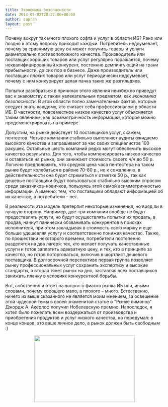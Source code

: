 ```yaml
---
title: Экономика безопасности
date: 2014-07-02T20:27:00+00:00
author: sapran
layout: post
---
```

Почему вокруг так много плохого софта и услуг в области ИБ? Рано или поздно к этому вопросу приходит каждый. Потребитель недоумевает, почему за сравнимую цену он может получить товары и услуги диаметрально противоположного качества. Производитель или поставщик хороших товаров или услуг регулярно поражается, почему неквалифицированный конкурент, постоянно демпингующий на грани прибыльности, до сих пор в бизнесе. Даже производитель или поставщик _плохих_ товаров или услуг периодически недоумевает, почему с ним конкурирует целая пачка таких же разгильдяев.

Попытки разобраться в причинах этого явления неизбежно приведут вас к знакомству с таким увлекательным предметом, как _экономика безопасности_. В этой области полно замечательных фактов, которые следует знать каждому, кто считает себя профессионалом в области ИБ. В частности, повсеместное низкое качество услуг объясняется таким явлением, как _асимметричность информации_, которое можно продемонстрировать на примере.

Допустим, на рынке действует 10 поставщиков услуг, скажем, пентестов. Четыре компании стабильно выполняют аудиты ожидаемо высокого качества и запрашивают за час своих специалистов 100 ракушек. Остальные шесть компаний редко могут обеспечить высокое качество результата. Для того, чтобы компенсировать низкое качество и оставаться на рынке, они занижают стоимость своего ч/ч до 50 р. Логично предположить, что средняя цена часа пентестера на таком рынке будет колебаться в районе 70-80 р., но к сожалению, в действительности она будет стремиться к отметке 50 р., так как дешевые поставщики будут пользоваться стабильно высоким спросом среди заказчиков-новичков, пользуясь этой самой асимметричностью информации. А именно: тем, что поставщики обладают информацией об их качестве, а потребители – нет.

В реальности эта модель претерпит некоторые изменения, но вряд ли в лучшую сторону. Например, две-три компании вообще не будут предоставлять услуги, но будут осуществлять попытки их продать, а продав, начнут панически обзванивать конкурентов в поисках исполнителя, при этом закладывая в стоимость свою маржу и еще больше удешевляя услугу и соответственно понижая качество. Также, по прошествии некоторого времени, потребители постепенно разделятся на два лагеря: тех, кто желает получать качественные услуги и готов заплатить адекватную цену, и тех, кто в принципе за качество, но готов поторговаться, включив в шортлист дешевого поставщика. В долгосрочной перспективе первая группа позволяет рынку профессиональных услуг сохранить экспертизу и высокие стандарты, а вторая тянет рынок на дно, заставляя всех поставщиков занижать планку в условиях конкурентной борьбы.

Вот, собственно и ответ на вопрос о фиаско рынка ИБ или, иными словами, почему хорошего мало, а плохого – много. Естественно, ничего из выше сказанного не является моим мнением, за освещение этой чудесной темы в своей знаменитой статье о "Рынке лимонов" Джордж А. Акерлоф получил Нобелевскую премию. Напоследок, я хотел было пожелать всем воздержаться от производства и приобретения продуктов и услуг низкого качества, но передумал: в конце концов, это ваше личное дело, а рынок должен быть свободным :)

<div style="clear: both; text-align: center;">
  <a href="/wp-content/uploads/2014/07/Automotive-Lemon-Laws1.jpg" style="margin-left: 1em; margin-right: 1em;"><img border="0" src="/wp-content/uploads/2014/07/Automotive-Lemon-Laws1.jpg" height="212" width="320" /></a>
</div>



<div class="addtoany_share_save_container addtoany_content_bottom">
  <div class="a2a_kit a2a_kit_size_32 addtoany_list a2a_target" id="wpa2a_308">
    <a class="a2a_button_facebook" href="http://www.addtoany.com/add_to/facebook?linkurl=https%3A%2F%2Fblog.styran.com%2F2014%2F07%2F%25d1%258d%25d0%25ba%25d0%25be%25d0%25bd%25d0%25be%25d0%25bc%25d0%25b8%25d0%25ba%25d0%25b0-%25d0%25b1%25d0%25b5%25d0%25b7%25d0%25be%25d0%25bf%25d0%25b0%25d1%2581%25d0%25bd%25d0%25be%25d1%2581%25d1%2582%25d0%25b8%2F&linkname=%D0%AD%D0%BA%D0%BE%D0%BD%D0%BE%D0%BC%D0%B8%D0%BA%D0%B0%20%D0%B1%D0%B5%D0%B7%D0%BE%D0%BF%D0%B0%D1%81%D0%BD%D0%BE%D1%81%D1%82%D0%B8" title="Facebook" rel="nofollow" target="_blank"></a><a class="a2a_button_twitter" href="http://www.addtoany.com/add_to/twitter?linkurl=https%3A%2F%2Fblog.styran.com%2F2014%2F07%2F%25d1%258d%25d0%25ba%25d0%25be%25d0%25bd%25d0%25be%25d0%25bc%25d0%25b8%25d0%25ba%25d0%25b0-%25d0%25b1%25d0%25b5%25d0%25b7%25d0%25be%25d0%25bf%25d0%25b0%25d1%2581%25d0%25bd%25d0%25be%25d1%2581%25d1%2582%25d0%25b8%2F&linkname=%D0%AD%D0%BA%D0%BE%D0%BD%D0%BE%D0%BC%D0%B8%D0%BA%D0%B0%20%D0%B1%D0%B5%D0%B7%D0%BE%D0%BF%D0%B0%D1%81%D0%BD%D0%BE%D1%81%D1%82%D0%B8" title="Twitter" rel="nofollow" target="_blank"></a><a class="a2a_button_google_plus" href="http://www.addtoany.com/add_to/google_plus?linkurl=https%3A%2F%2Fblog.styran.com%2F2014%2F07%2F%25d1%258d%25d0%25ba%25d0%25be%25d0%25bd%25d0%25be%25d0%25bc%25d0%25b8%25d0%25ba%25d0%25b0-%25d0%25b1%25d0%25b5%25d0%25b7%25d0%25be%25d0%25bf%25d0%25b0%25d1%2581%25d0%25bd%25d0%25be%25d1%2581%25d1%2582%25d0%25b8%2F&linkname=%D0%AD%D0%BA%D0%BE%D0%BD%D0%BE%D0%BC%D0%B8%D0%BA%D0%B0%20%D0%B1%D0%B5%D0%B7%D0%BE%D0%BF%D0%B0%D1%81%D0%BD%D0%BE%D1%81%D1%82%D0%B8" title="Google+" rel="nofollow" target="_blank"></a><a class="a2a_button_linkedin" href="http://www.addtoany.com/add_to/linkedin?linkurl=https%3A%2F%2Fblog.styran.com%2F2014%2F07%2F%25d1%258d%25d0%25ba%25d0%25be%25d0%25bd%25d0%25be%25d0%25bc%25d0%25b8%25d0%25ba%25d0%25b0-%25d0%25b1%25d0%25b5%25d0%25b7%25d0%25be%25d0%25bf%25d0%25b0%25d1%2581%25d0%25bd%25d0%25be%25d1%2581%25d1%2582%25d0%25b8%2F&linkname=%D0%AD%D0%BA%D0%BE%D0%BD%D0%BE%D0%BC%D0%B8%D0%BA%D0%B0%20%D0%B1%D0%B5%D0%B7%D0%BE%D0%BF%D0%B0%D1%81%D0%BD%D0%BE%D1%81%D1%82%D0%B8" title="LinkedIn" rel="nofollow" target="_blank"></a><a class="a2a_dd addtoany_share_save" href="https://www.addtoany.com/share"></a>
  </div>
</div>